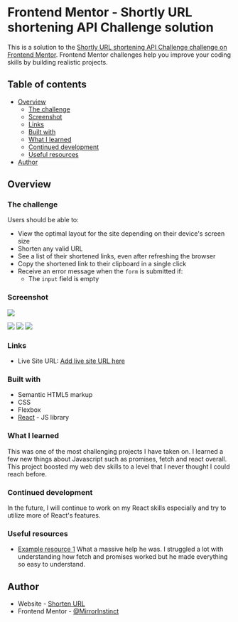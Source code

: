 # Frontend Mentor - Shortly URL shortening API Challenge solution

This is a solution to the [Shortly URL shortening API Challenge challenge on Frontend Mentor](https://www.frontendmentor.io/challenges/url-shortening-api-landing-page-2ce3ob-G). Frontend Mentor challenges help you improve your coding skills by building realistic projects. 

## Table of contents

- [Overview](#overview)
  - [The challenge](#the-challenge)
  - [Screenshot](#screenshot)
  - [Links](#links)
  - [Built with](#built-with)
  - [What I learned](#what-i-learned)
  - [Continued development](#continued-development)
  - [Useful resources](#useful-resources)
- [Author](#author)

## Overview

### The challenge

Users should be able to:

- View the optimal layout for the site depending on their device's screen size
- Shorten any valid URL
- See a list of their shortened links, even after refreshing the browser
- Copy the shortened link to their clipboard in a single click
- Receive an error message when the `form` is submitted if:
  - The `input` field is empty

### Screenshot

![](./screenshot.jpg)

![](./final%20screenshots/my-project-desktop.png)
![](./final%20screenshots/my-project-mobile.png)
![](./final%20screenshots/my-project-mobile-menu.png)

### Links

- Live Site URL: [Add live site URL here](https://mirrorinstinct.github.io/shorten-url/)

### Built with

- Semantic HTML5 markup
- CSS
- Flexbox
- [React](https://reactjs.org/) - JS library

### What I learned

This was one of the most challenging projects I have taken on. I learned a few new things about Javascript such as promises, fetch and react overall. This project boosted my 
web dev skills to a level that I never thought I could reach before.

### Continued development

In the future, I will continue to work on my React skills especially and try to utilize more of React's features.

### Useful resources

- [Example resource 1](https://www.youtube.com/@ColorCodeio)
  What a massive help he was. I struggled a lot with understanding how fetch and promises worked but he made everything so easy to understand.

## Author

- Website - [Shorten URL](https://mirrorinstinct.github.io/shorten-url/)
- Frontend Mentor - [@MirrorInstinct](https://www.frontendmentor.io/profile/MirrorInstinct)